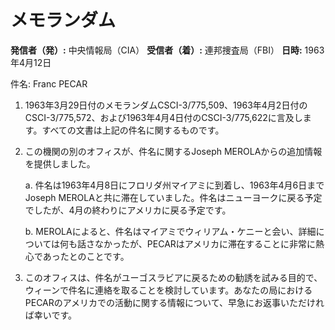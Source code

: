 # メモランダム

**発信者（発）:** 中央情報局（CIA）
**受信者（着）:** 連邦捜査局（FBI）
**日時:** 1963年4月12日

件名: Franc PECAR

1. 1963年3月29日付のメモランダムCSCI-3/775,509、1963年4月2日付のCSCI-3/775,572、および1963年4月4日付のCSCI-3/775,622に言及します。すべての文書は上記の件名に関するものです。

2. この機関の別のオフィスが、件名に関するJoseph MEROLAからの追加情報を提供しました。

   a. 件名は1963年4月8日にフロリダ州マイアミに到着し、1963年4月6日までJoseph MEROLAと共に滞在していました。件名はニューヨークに戻る予定でしたが、4月の終わりにアメリカに戻る予定です。

   b. MEROLAによると、件名はマイアミでウィリアム・ケニーと会い、詳細については何も話さなかったが、PECARはアメリカに滞在することに非常に熱心であったとのことです。

3. このオフィスは、件名がユーゴスラビアに戻るための勧誘を試みる目的で、ウィーンで件名に連絡を取ることを検討しています。あなたの局におけるPECARのアメリカでの活動に関する情報について、早急にお返事いただければ幸いです。